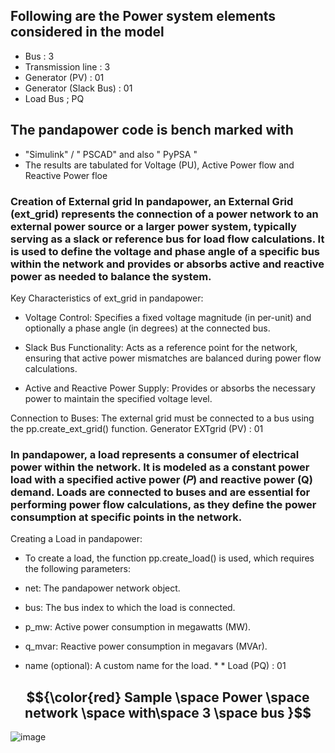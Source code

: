 ## Following are the Power system elements considered in the model 
* Bus : 3
* Transmission line : 3
* Generator (PV) : 01
* Generator (Slack Bus) :  01
* Load Bus ; PQ
## The pandapower code is bench marked with 
* "Simulink" / " PSCAD" and also " PyPSA "
* The results are tabulated for Voltage (PU), Active Power flow and Reactive Power floe

### Creation of External grid In pandapower, an External Grid (ext_grid) represents the connection of a power network to an external power source or a larger power system, typically serving as a slack or reference bus for load flow calculations. It is used to define the voltage and phase angle of a specific bus within the network and provides or absorbs active and reactive power as needed to balance the system.

Key Characteristics of ext_grid in pandapower:
* Voltage Control: Specifies a fixed voltage magnitude (in per-unit) and optionally a phase angle (in degrees) at the connected bus.

* Slack Bus Functionality: Acts as a reference point for the network, ensuring that active power mismatches are balanced during power flow calculations.

* Active and Reactive Power Supply: Provides or absorbs the necessary power to maintain the specified voltage level.

Connection to Buses: The external grid must be connected to a bus using the pp.create_ext_grid() function.             Generator EXTgrid (PV) : 01
### In pandapower, a load represents a consumer of electrical power within the network. It is modeled as a constant power load with a specified active power (𝑃) and reactive power (Q) demand. Loads are connected to buses and are essential for performing power flow calculations, as they define the power consumption at specific points in the network.

Creating a Load in pandapower:
* To create a load, the function pp.create_load() is used, which requires the following parameters:

* net: The pandapower network object.

* bus: The bus index to which the load is connected.

* p_mw: Active power consumption in megawatts (MW).

* q_mvar: Reactive power consumption in megavars (MVAr).

* name (optional): A custom name for the load.                                                                              * * Load (PQ) : 01


 ## $${\color{red}  Sample \space Power \space  network \space with\space 3 \space bus }$$

![image](https://github.com/user-attachments/assets/cafb3707-c751-46d3-9c03-2240f3f2680f)
